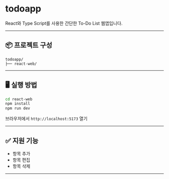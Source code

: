 # todoapp

React와 Type Script를 사용한 간단한 To-Do List 웹앱입니다.  

---

## 📦 프로젝트 구성

```
todoapp/
├── react-web/
```

---

## 🖥️ 실행 방법

```bash
cd react-web
npm install
npm run dev
```

브라우저에서 `http://localhost:5173` 열기

---

## ✅ 지원 기능

- 항목 추가
- 항목 편집
- 항목 삭제

---

